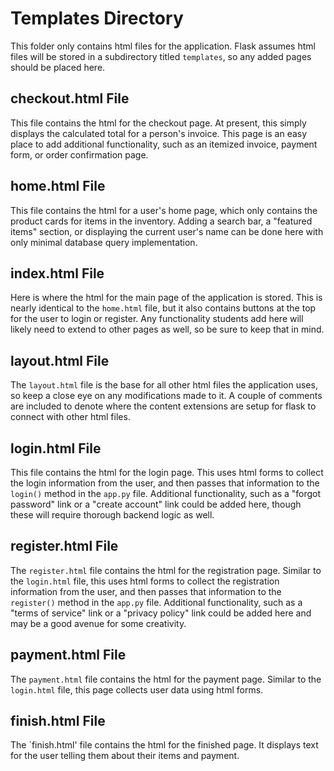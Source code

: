 # Templates Directory

This folder only contains html files for the application. Flask assumes html files will be stored in a subdirectory titled `templates`, so any added pages should be placed here.

## checkout.html File

This file contains the html for the checkout page. At present, this simply displays the calculated total for a person's invoice. This page is an easy place to add additional functionality, such as an itemized invoice, payment form, or order confirmation page.

## home.html File

This file contains the html for a user's home page, which only contains the product cards for items in the inventory. Adding a search bar, a "featured items" section, or displaying the current user's name can be done here with only minimal database query implementation.

## index.html File

Here is where the html for the main page of the application is stored. This is nearly identical to the `home.html` file, but it also contains buttons at the top for the user to login or register. Any functionality students add here will likely need to extend to other pages as well, so be sure to keep that in mind.

## layout.html File

The `layout.html` file is the base for all other html files the application uses, so keep a close eye on any modifications made to it. A couple of comments are included to denote where the content extensions are setup for flask to connect with other html files.

## login.html File

This file contains the html for the login page. This uses html forms to collect the login information from the user, and then passes that information to the `login()` method in the `app.py` file. Additional functionality, such as a "forgot password" link or a "create account" link could be added here, though these will require thorough backend logic as well.

## register.html File

The `register.html` file contains the html for the registration page. Similar to the `login.html` file, this uses html forms to collect the registration information from the user, and then passes that information to the `register()` method in the `app.py` file. Additional functionality, such as a "terms of service" link or a "privacy policy" link could be added here and may be a good avenue for some creativity.

## payment.html File

The `payment.html` file contains the html for the payment page. Similar to the `login.html` file, this page collects user data using html forms.


## finish.html File

The `finish.html' file contains the html for the finished page. It displays text for the user telling them about their items and payment.